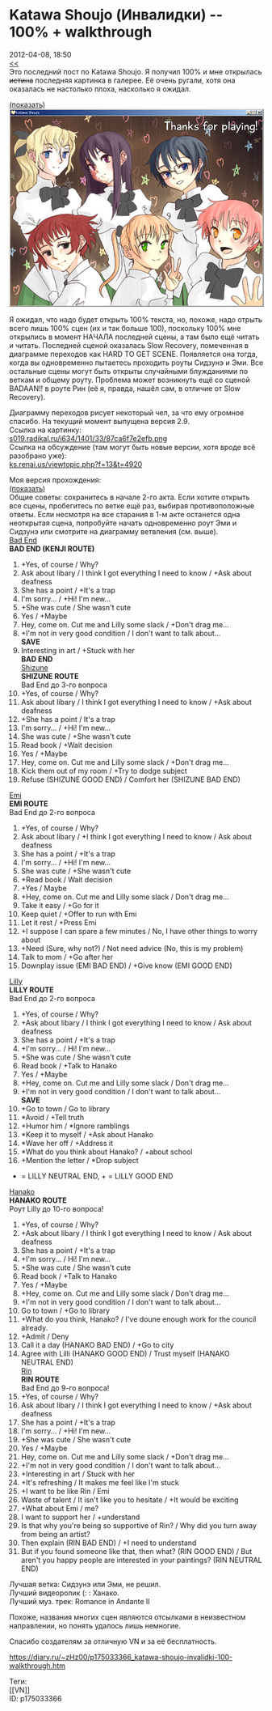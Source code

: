Katawa Shoujo (Инвалидки) -- 100% + walkthrough
================================================

   
 2012-04-08, 18:50   
   [<<](Katawa%20Shoujo%20(Инвалидки)%20--%20Rin%20Good%20+%20Normal%20+%20Bad%20End)    
 Это последний пост по Katawa Shoujo. Я получил 100% и мне открылась  ~~истина~~  последняя картинка в галерее. Её очень ругали, хотя она оказалась не настолько плоха, насколько я ожидал.   
   
  [(показать)](https://zHz00.diary.ru/p175033366.htm?index=1#linkmore175033366m1)     ![](pics/9844e2d6a7a2.png)      
   
 Я ожидал, что надо будет открыть 100% текста, но, похоже, надо отрыть всего лишь 100% сцен (их и так больше 100), поскольку 100% мне открылись в момент НАЧАЛА последней сцены, а там было ещё читать и читать. Последней сценой оказалась Slow Recovery, помеченная в диаграмме переходов как HARD TO GET SCENE. Появляется она тогда, когда вы одновременно пытаетесь проходить роуты Сидзунэ и Эми. Все остальные сцены могут быть открыты случайными блужданиями по веткам и общему роуту. Проблема может возникнуть ещё со сценой BADAAN!! в роуте Рин (её я, правда, нашёл сам, в отличие от Slow Recovery).   
   
 Диаграмму переходов рисует некоторый чел, за что ему огромное спасибо. На текущий момент выпущена версия 2.9.   
 Ссылка на картинку:   
  [s019.radikal.ru/i634/1401/33/87ca6f7e2efb.png](pics/87ca6f7e2efb.png)    
 Ссылка на обсуждение (там могут быть новые версии, хотя вроде всё разобрано уже):   
  [ks.renai.us/viewtopic.php?f=13&t=4920](http://ks.renai.us/viewtopic.php?f=13&t=4920)    
   
 Моя версия прохождения:   
  [(показать)](https://zHz00.diary.ru/p175033366.htm?index=8#linkmore175033366m8)      
 Общие советы: сохранитесь в начале 2-го акта. Если хотите открыть все сцены, пробегитесь по ветке ещё раз, выбирая противоположные ответы. Если несмотря на все старания в 1-м акте останется одна неоткрытая сцена, попробуйте начать одновременно роут Эми и Сидзунэ или смотрите на диаграмму ветвления (см. выше).   
  [Bad End](https://zHz00.diary.ru/p175033366.htm?index=2#linkmore175033366m2)      
  **BAD END (KENJI ROUTE)**    
 1. +Yes, of course / Why?   
 2. Ask about libary / I think I got everything I need to know / +Ask about deafness   
 3. She has a point / +It's a trap   
 4. I'm sorry... / +Hi! I'm new...   
 5. +She was cute / She wasn't cute   
 6. Yes / +Maybe   
 7. Hey, come on. Cut me and Lilly some slack / +Don't drag me...   
 8. +I'm not in very good condition / I don't want to talk about...   
  **SAVE**    
 9. Interesting in art / +Stuck with her   
  **BAD END**      
  [Shizune](https://zHz00.diary.ru/p175033366.htm?index=3#linkmore175033366m3)      
  **SHIZUNE ROUTE**    
 Bad End до 3-го вопроса   
  1. +Yes, of course / Why?   
 2. Ask about libary / I think I got everything I need to know / +Ask about deafness    
 3. +She has a point / It's a trap   
 4. I'm sorry... / +Hi! I'm new...   
 5. She was cute / +She wasn't cute   
 6. Read book / +Wait decision   
 7. Yes / +Maybe   
 8. Hey, come on. Cut me and Lilly some slack / +Don't drag me...   
 9. Kick them out of my room / +Try to dodge subject   
 10. Refuse (SHIZUNE GOOD END) / Comfort her (SHIZUNE BAD END)   
     
  [Emi](https://zHz00.diary.ru/p175033366.htm?index=4#linkmore175033366m4)      
  **EMI ROUTE**    
 Bad End до 2-го вопроса   
  1. +Yes, of course / Why?    
 2. Ask about libary / +I think I got everything I need to know / Ask about deafness   
 3. She has a point / +It's a trap   
 4. I'm sorry... / +Hi! I'm new...   
 5. She was cute / +She wasn't cute   
 6. +Read book / Wait decision   
 7. +Yes / Maybe   
 8. +Hey, come on. Cut me and Lilly some slack / Don't drag me...   
 9. Take it easy / +Go for it   
 10. Keep quiet / +Offer to run with Emi   
 11. Let it rest / +Press Emi   
 12. +I suppose I can spare a few minutes / No, I have other things to worry about   
 13. +Need (Sure, why not?) / Not need advice (No, this is my problem)   
 14. Talk to mom / +Go after her   
 15. Downplay issue (EMI BAD END) / +Give know (EMI GOOD END)   
     
  [Lilly](https://zHz00.diary.ru/p175033366.htm?index=5#linkmore175033366m5)      
  **LILLY ROUTE**    
 Bad End до 2-го вопроса   
  1. +Yes, of course / Why?    
 2. +Ask about libary / I think I got everything I need to know / Ask about deafness   
 3. She has a point / +It's a trap   
 4. +I'm sorry... / Hi! I'm new...   
 5. +She was cute / She wasn't cute   
 6. Read book / +Talk to Hanako   
 7. Yes / +Maybe   
 8. +Hey, come on. Cut me and Lilly some slack / Don't drag me...   
 9. +I'm not in very good condition / I don't want to talk about...   
  **SAVE**    
 10. +Go to town / Go to library   
 11. *Avoid / +Tell truth   
 12. +Humor him / *Ignore ramblings   
 13. *Keep it to myself / +Ask about Hanako   
 14. *Wave her off / +Address it   
 15. *What do you think about Hanako? / +about school   
 16. +Mention the letter / *Drop subject   
 * = LILLY NEUTRAL END, + = LILLY GOOD END   
     
  [Hanako](https://zHz00.diary.ru/p175033366.htm?index=6#linkmore175033366m6)      
  **HANAKO ROUTE**    
 Роут Lilly до 10-го вопроса!   
  1. +Yes, of course / Why?   
 2. +Ask about libary / I think I got everything I need to know / Ask about deafness   
 3. She has a point / +It's a trap   
 4. +I'm sorry... / Hi! I'm new...   
 5. +She was cute / She wasn't cute   
 6. Read book / +Talk to Hanako   
 7. Yes / +Maybe   
 8. +Hey, come on. Cut me and Lilly some slack / Don't drag me...   
 9. +I'm not in very good condition / I don't want to talk about...    
 10. Go to town / +Go to library   
 11. +What do you think, Hanako? / I've doune enough work for the council already.   
 12. +Admit / Deny   
 13. Call it a day (HANAKO BAD END) / +Go to city   
 14. Agree with Lilli (HANAKO GOOD END) / Trust myself (HANAKO NEUTRAL END)     
  [Rin](https://zHz00.diary.ru/p175033366.htm?index=7#linkmore175033366m7)      
  **RIN ROUTE**    
 Bad End до 9-го вопроса!   
  1. +Yes, of course / Why?   
 2. Ask about libary / I think I got everything I need to know / +Ask about deafness   
 3. She has a point / +It's a trap   
 4. I'm sorry... / +Hi! I'm new...   
 5. +She was cute / She wasn't cute   
 6. Yes / +Maybe   
 7. Hey, come on. Cut me and Lilly some slack / +Don't drag me...   
 8. +I'm not in very good condition / I don't want to talk about...    
 9. +Interesting in art / Stuck with her   
 10. +It's refreshing / It makes me feel like I'm stuck   
 11. +I want to be like Rin / Emi   
 12. Waste of talent / It isn't like you to hesitate / +It would be exciting   
 13. +What about Emi / me?   
 14. I want to support her / +understand   
 15. Is that why you're being so supportive of Rin? / Why did you turn away from being an artist?   
 16. Then explain (RIN BAD END) / +I need to understand   
 17. But if you found someone like that, then what? (RIN GOOD END) / But aren't you happy people are interested in your paintings? (RIN NEUTRAL END)   
     
     
   
 Лучшая ветка: Сидзунэ или Эми, не решил.   
 Лучший видеоролик (: : Ханако.   
 Лучший муз. трек: Romance in Andante II   
   
 Похоже, названия многих сцен являются отсылками в неизвестном направлении, но понять удалось лишь немногие.   
   
 Спасибо создателям за отличную VN и за её бесплатность.   
    
 <https://diary.ru/~zHz00/p175033366_katawa-shoujo-invalidki-100-walkthrough.htm>   
   
 Теги:   
 [[VN]]   
 ID: p175033366